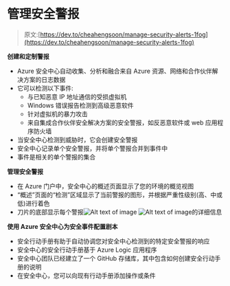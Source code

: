 # 管理安全警报

> 原文:[https://dev.to/cheahengsoon/manage-security-alerts-1fog](https://dev.to/cheahengsoon/manage-security-alerts-1fog)

**创建和定制警报**

*   Azure 安全中心自动收集、分析和融合来自 Azure 资源、网络和合作伙伴解决方案的日志数据
*   它可以检测以下事件:
    *   与已知恶意 IP 地址通信的受损虚拟机
    *   Windows 错误报告检测到高级恶意软件
    *   针对虚拟机的暴力攻击
    *   来自集成合作伙伴安全解决方案的安全警报，如反恶意软件或 web 应用程序防火墙
*   当安全中心检测到威胁时，它会创建安全警报
*   安全中心记录单个安全警报，并将单个警报合并到事件中
*   事件是相关的单个警报的集合

**管理安全警报**

*   在 Azure 门户中，安全中心的概述页面显示了您的环境的概览视图
*   “概述”页面的“检测”区域显示了当前警报的图形，并根据严重性级别(高、中或低)进行着色
*   刀片的底部显示每个警报![Alt text of image](../Images/3f2c2c4b9ec9021ac8751f7d702f8c37.png) ![Alt text of image](../Images/751f414cc24af219f7a32a4c0b13e787.png)的详细信息

**使用 Azure 安全中心为安全事件配置剧本**

*   安全行动手册有助于自动协调您对安全中心检测到的特定安全警报的响应
*   安全中心的安全行动手册基于 Azure Logic 应用程序
*   安全中心团队已经建立了一个 GitHub 存储库，其中包含如何创建安全行动手册的说明
*   在安全中心，您可以向现有行动手册添加操作或条件